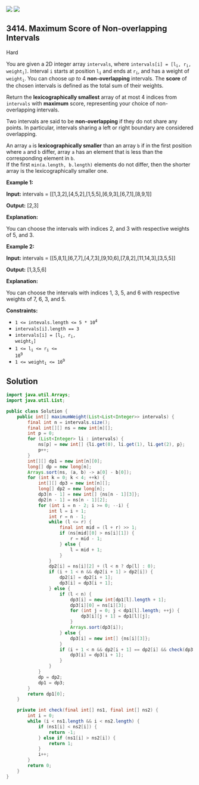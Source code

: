 [![](https://img.shields.io/github/stars/javadev/LeetCode-in-Java?label=Stars&style=flat-square)](https://github.com/javadev/LeetCode-in-Java)
[![](https://img.shields.io/github/forks/javadev/LeetCode-in-Java?label=Fork%20me%20on%20GitHub%20&style=flat-square)](https://github.com/javadev/LeetCode-in-Java/fork)

## 3414\. Maximum Score of Non-overlapping Intervals

Hard

You are given a 2D integer array `intervals`, where <code>intervals[i] = [l<sub>i</sub>, r<sub>i</sub>, weight<sub>i</sub>]</code>. Interval `i` starts at position <code>l<sub>i</sub></code> and ends at <code>r<sub>i</sub></code>, and has a weight of <code>weight<sub>i</sub></code>. You can choose _up to_ 4 **non-overlapping** intervals. The **score** of the chosen intervals is defined as the total sum of their weights.

Return the **lexicographically smallest** array of at most 4 indices from `intervals` with **maximum** score, representing your choice of non-overlapping intervals.

Two intervals are said to be **non-overlapping** if they do not share any points. In particular, intervals sharing a left or right boundary are considered overlapping.

An array `a` is **lexicographically smaller** than an array `b` if in the first position where `a` and `b` differ, array `a` has an element that is less than the corresponding element in `b`.   
 If the first `min(a.length, b.length)` elements do not differ, then the shorter array is the lexicographically smaller one.

**Example 1:**

**Input:** intervals = \[\[1,3,2],[4,5,2],[1,5,5],[6,9,3],[6,7,1],[8,9,1]]

**Output:** [2,3]

**Explanation:**

You can choose the intervals with indices 2, and 3 with respective weights of 5, and 3.

**Example 2:**

**Input:** intervals = \[\[5,8,1],[6,7,7],[4,7,3],[9,10,6],[7,8,2],[11,14,3],[3,5,5]]

**Output:** [1,3,5,6]

**Explanation:**

You can choose the intervals with indices 1, 3, 5, and 6 with respective weights of 7, 6, 3, and 5.

**Constraints:**

*   <code>1 <= intevals.length <= 5 * 10<sup>4</sup></code>
*   `intervals[i].length == 3`
*   <code>intervals[i] = [l<sub>i</sub>, r<sub>i</sub>, weight<sub>i</sub>]</code>
*   <code>1 <= l<sub>i</sub> <= r<sub>i</sub> <= 10<sup>9</sup></code>
*   <code>1 <= weight<sub>i</sub> <= 10<sup>9</sup></code>

## Solution

```java
import java.util.Arrays;
import java.util.List;

public class Solution {
    public int[] maximumWeight(List<List<Integer>> intervals) {
        final int n = intervals.size();
        final int[][] ns = new int[n][];
        int p = 0;
        for (List<Integer> li : intervals) {
            ns[p] = new int[] {li.get(0), li.get(1), li.get(2), p};
            p++;
        }
        int[][] dp1 = new int[n][0];
        long[] dp = new long[n];
        Arrays.sort(ns, (a, b) -> a[0] - b[0]);
        for (int k = 0; k < 4; ++k) {
            int[][] dp3 = new int[n][];
            long[] dp2 = new long[n];
            dp3[n - 1] = new int[] {ns[n - 1][3]};
            dp2[n - 1] = ns[n - 1][2];
            for (int i = n - 2; i >= 0; --i) {
                int l = i + 1;
                int r = n - 1;
                while (l <= r) {
                    final int mid = (l + r) >> 1;
                    if (ns[mid][0] > ns[i][1]) {
                        r = mid - 1;
                    } else {
                        l = mid + 1;
                    }
                }
                dp2[i] = ns[i][2] + (l < n ? dp[l] : 0);
                if (i + 1 < n && dp2[i + 1] > dp2[i]) {
                    dp2[i] = dp2[i + 1];
                    dp3[i] = dp3[i + 1];
                } else {
                    if (l < n) {
                        dp3[i] = new int[dp1[l].length + 1];
                        dp3[i][0] = ns[i][3];
                        for (int j = 0; j < dp1[l].length; ++j) {
                            dp3[i][j + 1] = dp1[l][j];
                        }
                        Arrays.sort(dp3[i]);
                    } else {
                        dp3[i] = new int[] {ns[i][3]};
                    }
                    if (i + 1 < n && dp2[i + 1] == dp2[i] && check(dp3[i], dp3[i + 1]) > 0) {
                        dp3[i] = dp3[i + 1];
                    }
                }
            }
            dp = dp2;
            dp1 = dp3;
        }
        return dp1[0];
    }

    private int check(final int[] ns1, final int[] ns2) {
        int i = 0;
        while (i < ns1.length && i < ns2.length) {
            if (ns1[i] < ns2[i]) {
                return -1;
            } else if (ns1[i] > ns2[i]) {
                return 1;
            }
            i++;
        }
        return 0;
    }
}
```